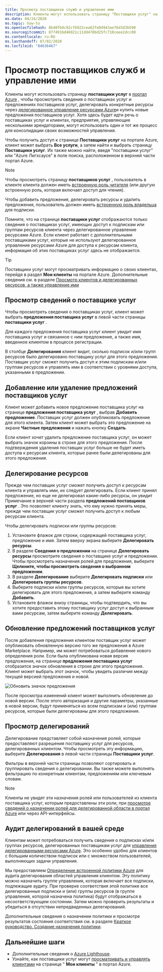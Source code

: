 ```yaml
---
title: Просмотр поставщиков служб и управление ими
description: Клиенты могут использовать страницу "Поставщики услуг" на портале Azure для просмотра сведений о поставщиках услуг, предложениях поставщиков услуг и делегированных ресурсах.
ms.date: 04/24/2020
ms.topic: how-to
ms.openlocfilehash: 8b48fb9c92cf6922cea62fe04943ae76d3d3b590
ms.sourcegitcommit: 877491bd46921c11dd478bd25fc718ceee2dcc08
ms.contentlocale: ru-RU
ms.lasthandoff: 07/02/2020
ms.locfileid: "84636467"
---
```

# <a name="view-and-manage-service-providers"></a>Просмотр поставщиков служб и управление ими

Клиенты могут использовать страницу **поставщики услуг** в [портал Azure](https://portal.azure.com) , чтобы просмотреть сведения о поставщиках услуг и предложениях поставщиков услуг, делегировать конкретные ресурсы через [делегированное управление ресурсами Azure](../concepts/azure-delegated-resource-management.md)и купить новые предложения поставщиков услуг. Хотя здесь будет идти речь о поставщиках услуг и клиентах, предприятия, управляющие несколькими арендаторами, могут использовать один и тот же процесс для консолидации своих возможностей управления.

Чтобы получить доступ к странице **Поставщики услуг** на портале Azure, клиент может выбрать **Все услуги**, а затем найти и выбрать страницу **Поставщики услуг**. Их также можно найти, введя "поставщики услуг" или "Azure Лигхсаусе" в поле поиска, расположенном в верхней части портал Azure.

> [!NOTE]
> Чтобы просмотреть страницу **поставщиков услуг** , пользователь в клиенте клиента должен иметь [встроенную роль читателя](../../role-based-access-control/built-in-roles.md#reader) (или другую встроенную роль, которая включает доступ для чтения).
>
> Чтобы добавить предложения, делегировать ресурсы и удалить предложения, пользователь должен иметь [встроенную роль владельца](../../role-based-access-control/built-in-roles.md#owner) для подписки.

Помните, что на странице **поставщики услуг** отображаются только сведения о поставщиках услуг, имеющих доступ к подпискам или группам ресурсов клиента через делегированное управление ресурсами Azure. Если клиент работает с дополнительными поставщиками услуг, которые не используют делегированное управление ресурсами Azure для доступа к ресурсам клиента, информация об этих поставщиках услуг здесь не отображается.

> [!TIP]
> Поставщики услуг могут просматривать информацию о своих клиентах, перейдя в раздел **Мои клиенты** на портале Azure. Дополнительные сведения см. в разделе [Просмотр клиентов и делегированных ресурсов, а также управление ими](view-manage-customers.md)

## <a name="view-service-provider-details"></a>Просмотр сведений о поставщике услуг

Чтобы просмотреть сведения о поставщиках услуг, клиент может выбрать **предложения поставщика услуг** в левой части страницы **поставщики услуг** .

Для каждого предложения поставщика услуг клиент увидит имя поставщика услуг и связанное с ним предложение, а также имя, введенное клиентом в процессе регистрации.

В столбце **Делегирования** клиент видит, сколько подписок и/или групп ресурсов было делегировано поставщику услуг для этого предложения. Поставщик услуг сможет получить доступ к этим подпискам и/или группам ресурсов и управлять ими в соответствии с уровнями доступа, указанными в предложении.

## <a name="add-or-remove-service-provider-offers"></a>Добавление или удаление предложений поставщиков услуг

Клиент может добавить новое предложение поставщика услуг на странице **предложения поставщика услуг** , выбрав **Добавить предложение**. Поставщик услуг должен опубликовать предложение для этого клиента. Затем клиент может выбрать это предложение на экране **Частные предложения** и нажать кнопку **Создать**.

Если клиент хочет удалить предложение поставщика услуг, он может выбрать значок корзины в строке для этого предложения. После подтверждения удаления поставщик услуг больше не будет иметь доступа к ресурсам клиента, которые ранее были делегированы для этого предложения.

## <a name="delegate-resources"></a>Делегирование ресурсов

Прежде чем поставщик услуг сможет получить доступ к ресурсам клиента и управлять ими, их следует делегировать. Если клиент принял предложение, но еще не делегировал какие-либо ресурсы, он увидит Примечание в верхней части раздела **предложений поставщиков услуг** . Это позволяет клиенту знать, что ему нужно принять меры, прежде чем поставщик услуг сможет получить доступ к любым ресурсам клиента.

Чтобы делегировать подписки или группы ресурсов:

1. Установите флажок для строки, содержащей поставщика услуг, предложение и имя. Затем вверху экрана выберите **Делегировать ресурсы**.
1. В разделе **Сведения о предложении** на странице **Делегировать ресурсы** просмотрите сведения о поставщике услуг и предложении. Чтобы просмотреть назначения ролей для предложения, выберите **Щелкните, чтобы просмотреть сведения о выбранном предложении**.
1. В разделе **Делегирование** выберите **Делегировать подписки** или **Делегировать группы ресурсов**.
1. Выберите подписки и/или группы ресурсов, которые вы хотите делегировать для этого предложения, а затем выберите команду **Добавить**.
1. Установите флажок внизу страницы, чтобы подтвердить, что вы хотите предоставить этому поставщику услуг доступ к выбранным вами ресурсам, затем выберите команду **Делегировать**.

## <a name="update-service-provider-offers"></a>Обновление предложений поставщиков услуг

После добавления предложения клиентом поставщик услуг может опубликовать обновленную версию того же предложения в Azure Marketplace. Например, им может потребоваться добавление нового определения роли. Если была опубликована новая версия предложения, на странице **предложения поставщика услуг** отобразится значок обновления в строке для этого предложения. Клиент может выбрать этот значок, чтобы увидеть различия между текущей версией предложения и новой.

 ![Обновить значок предложения](../media/update-offer.jpg)

После просмотра изменений клиент может выполнить обновление до новой версии. После этого авторизация и другие параметры, указанные в новой версии, будут применяться ко всем подпискам и (или) группам ресурсов, которые были делегированы для этого предложения.

## <a name="view-delegations"></a>Просмотр делегирований

Делегирование представляет собой назначения ролей, которые предоставляют разрешения поставщику услуг для ресурсов, делегированных клиентом. Чтобы просмотреть эту информацию, выберите **Делегирования** в левой части страницы **Поставщики услуг**.

Фильтры в верхней части страницы позволяют сортировать и группировать сведения о делегировании. Вы также можете выполнять фильтрацию по конкретным клиентам, предложениям или ключевым словам.

> [!NOTE]
> Клиенты не увидят эти назначения ролей или пользователей из клиента поставщика услуг, которым предоставлены эти роли, при [просмотре сведений о назначении ролей для делегированной области в портал Azure](../../role-based-access-control/role-assignments-list-portal.md#list-role-assignments-at-a-scope) или через API-интерфейсы.

## <a name="audit-delegations-in-your-environment"></a>Аудит делегирований в вашей среде

Клиентам может потребоваться получить сведения о подписках и/или группах ресурсов, делегированных поставщикам услуг для [управления делегированными ресурсами Azure](../concepts/azure-delegated-resource-management.md). Это особенно удобно для клиентов с большим количеством подписок или с множеством пользователей, выполняющих задачи управления.

Мы предоставляем [Определение встроенной политики Azure](../../governance/policy/samples/built-in-policies.md#lighthouse) для аудита делегирования областей управления клиентом. Эту политику можно назначить группе управления, которая включает все подписки, подлежащие аудиту. При проверке соответствия этой политике все делегированные подписки и (или) группы ресурсов (в группе управления, которой назначена политика) будут отображаться в несоответствующем состоянии. Затем можно проверить результаты и убедиться в отсутствии непредвиденных делегирований.

Дополнительные сведения о назначении политики и просмотре результатов состояния соответствия см. в разделе [Краткое руководство. Создание назначения политики](../../governance/policy/assign-policy-portal.md).

## <a name="next-steps"></a>Дальнейшие шаги

- Дополнительные сведения о [Azure Lighthouse](../overview.md).
- Узнайте, как поставщики услуг могут [просматривать и управлять клиентами](view-manage-customers.md) на странице " **Мои клиенты** " в портал Azure.
